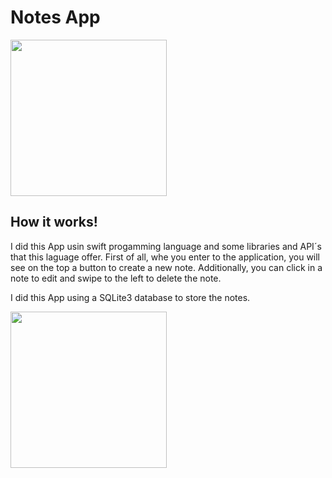# Notes App
<a><img src="https://user-images.githubusercontent.com/66069314/99881086-87284300-2be5-11eb-894c-6a0422be71c1.png" width="250"></a>
## How it works!
I did this App usin swift progamming language and some libraries and API´s that this laguage offer.
First of all, whe you enter to the application, you will see on the top a button to create a new note. Additionally, you can click in a note to edit and swipe to the left to delete the note.

I did this App using a SQLite3 database to store the notes.

<a><img src="https://user-images.githubusercontent.com/66069314/99881089-88597000-2be5-11eb-8ece-f533bcd848a1.png" width="250"></a>
